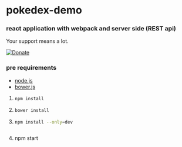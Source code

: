 # pokedex-demo
### react application with webpack and server side (REST api)

Your support means a lot.

[![Donate](https://img.shields.io/badge/Donate-PayPal-green.svg)](https://www.paypal.me/isabolic99)

### pre requirements

- [node.js](https://nodejs.org)
- [bower.js](https://bower.io)

1) ```bash
   npm install
   ```
2) ```bash
   bower install
   ```
3) ```bash
   npm install --only=dev
   ```
   ```bash
4) npm start
   ```

